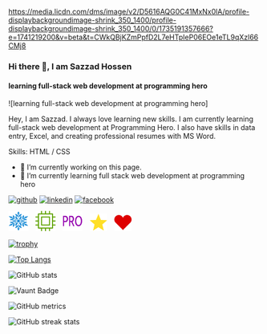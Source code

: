 
https://media.licdn.com/dms/image/v2/D5616AQG0C41MxNx0lA/profile-displaybackgroundimage-shrink_350_1400/profile-displaybackgroundimage-shrink_350_1400/0/1735191357666?e=1741219200&v=beta&t=CWkQBjKZmPpfD2L7eHTpIeP06EOe1eTL9qXzl66CMj8
### Hi there 👋, I am Sazzad Hossen
#### learning full-stack web development at programming hero
![learning full-stack web development at programming hero]

Hey, I am Sazzad. I always love learning new skills. I am currently learning full-stack web development at Programming Hero. I also have skills in data entry, Excel, and creating professional resumes with MS Word.

Skills: HTML / CSS

- 🔭 I’m currently working on this page. 
- 🌱 I’m currently learning full stack web development at programming hero 


[<img src='https://cdn.jsdelivr.net/npm/simple-icons@3.0.1/icons/github.svg' alt='github' height='40'>](https://github.com/https://github.com/MD-SAZZAD-HOSSEN-272)  [<img src='https://cdn.jsdelivr.net/npm/simple-icons@3.0.1/icons/linkedin.svg' alt='linkedin' height='40'>](https://www.linkedin.com/in/www.linkedin.com/in/sazzad272/)  [<img src='https://cdn.jsdelivr.net/npm/simple-icons@3.0.1/icons/facebook.svg' alt='facebook' height='40'>](https://www.facebook.com/https://www.facebook.com/mdsazzad272/)  

<a href='https://archiveprogram.github.com/'><img src='https://raw.githubusercontent.com/acervenky/animated-github-badges/master/assets/acbadge.gif' width='40' height='40'></a> <a href='https://docs.github.com/en/developers'><img src='https://raw.githubusercontent.com/acervenky/animated-github-badges/master/assets/devbadge.gif' width='40' height='40'></a> <a href='https://github.com/pricing'><img src='https://raw.githubusercontent.com/acervenky/animated-github-badges/master/assets/pro.gif' width='40' height='40'></a> <a href='https://stars.github.com/'><img src='https://raw.githubusercontent.com/acervenky/animated-github-badges/master/assets/starbadge.gif' width='35' height='35'></a> <a href='https://docs.github.com/en/github/supporting-the-open-source-community-with-github-sponsors'><img src='https://raw.githubusercontent.com/acervenky/animated-github-badges/master/assets/sponsorbadge.gif' width='35' height='35'></a> 

[![trophy](https://github-profile-trophy.vercel.app/?username=https://github.com/MD-SAZZAD-HOSSEN-272)](https://github.com/ryo-ma/github-profile-trophy)

[![Top Langs](https://github-readme-stats.vercel.app/api/top-langs/?username=https://github.com/MD-SAZZAD-HOSSEN-272)](https://github.com/anuraghazra/github-readme-stats)

![GitHub stats](https://github-readme-stats.vercel.app/api?username=https://github.com/MD-SAZZAD-HOSSEN-272&show_icons=true&count_private=true)  

![Vaunt Badge](https://api.vaunt.dev/v1/github/entities/https://github.com/MD-SAZZAD-HOSSEN-272/contributions?format=svg&private=true)  

![GitHub metrics](https://metrics.lecoq.io/https://github.com/MD-SAZZAD-HOSSEN-272)  

![GitHub streak stats](https://streak-stats.demolab.com/?user=https://github.com/MD-SAZZAD-HOSSEN-272)  


